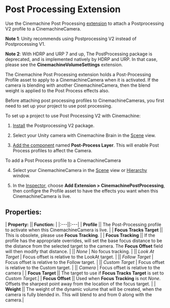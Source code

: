 # Post Processing Extension

Use the Cinemachine Post Processing [extension](ProceduralMotion.md#extensions) to attach a Postprocessing V2 profile to a CinemachineCamera.

**Note 1**: Unity recommends using Postprocessing V2 instead of Postprocessing V1.

**Note 2**: With HDRP and URP 7 and up, The PostProcessing package is deprecated, and is implemented natively by HDRP and URP.  In that case, please see the __CinemachineVolumeSettings__ extension.

The Cinemachine Post Processing extension holds a Post-Processing Profile asset to apply to a CinemachineCamera when it is activated. If the camera is blending with another CinemachineCamera, then the blend weight is applied to the Post Process effects also.

Before attaching post processing profiles to CinemachineCameras, you first need to set up your project to use post processing. 

To set up a project to use Post Processing V2 with Cinemachine:

1. [Install](https://docs.unity3d.com/Packages/com.unity.package-manager-ui@latest/index.html) the Postprocessing V2 package.

2. Select your Unity camera with Cinemachine Brain in the [Scene](https://docs.unity3d.com/Manual/UsingTheSceneView.html) view.

3. [Add the component](https://docs.unity3d.com/Manual/UsingComponents.html) named __Post-Process Layer__.  This will enable Post Process profiles to affect the Camera.

To add a Post Process profile to a CinemachineCamera

4. Select your CinemachineCamera in the [Scene](https://docs.unity3d.com/Manual/UsingTheSceneView.html) view or [Hierarchy](https://docs.unity3d.com/Manual/Hierarchy.html) window.

5. In the [Inspector](https://docs.unity3d.com/Manual/UsingTheInspector.html), choose __Add Extension > CinemachinePostProcessing__, then configre the Profile asset to have the effects you want when this CinemachineCamera is live.

## Properties:

| **Property:** || **Function:** |
|:---||:---|
| __Profile__ || The Post-Processing profile to activate when this CinemachineCamera is live. |
| __Focus Tracks Target__ || This is obsolete, please use __Focus Tracking__. |
| __Focus Tracking__ || If the profile has the appropriate overrides, will set the base focus distance to be the distance from the selected target to the camera. The __Focus Offset__ field will then modify that distance. |
|| _None_ | No focus tracking. |
|| _Look At Target_ | Focus offset is relative to the LookAt target. |
|| _Follow Target_ | Focus offset is relative to the Follow target. |
|| _Custom Target_ | Focus offset is relative to the Custom target. |
|| _Camera_ | Focus offset is relative to the camera |
| __Focus Target__ || The target to use if __Focus Tracks Target__ is set to _Custom Target_.|
| __Focus Offset__ || Used when __Focus Tracking__ is not _None_.  Offsets the sharpest point away from the location of the focus target. |
| __Weight__ || The weight of the dynamic volume that will be created, when the camera is fully blended in.  This will blend to and from 0 along with the camera.|


